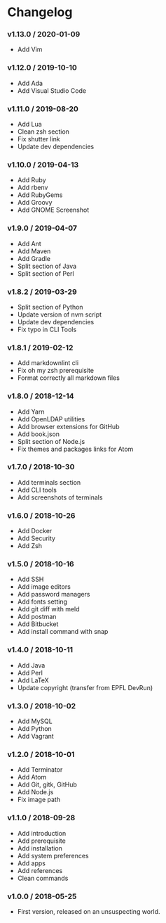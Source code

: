 Changelog
=========

### v1.13.0 / 2020-01-09

  - Add Vim

### v1.12.0 / 2019-10-10

  - Add Ada
  - Add Visual Studio Code

### v1.11.0 / 2019-08-20

  - Add Lua
  - Clean zsh section
  - Fix shutter link
  - Update dev dependencies

### v1.10.0 / 2019-04-13

  - Add Ruby
  - Add rbenv
  - Add RubyGems
  - Add Groovy
  - Add GNOME Screenshot

### v1.9.0 / 2019-04-07

  - Add Ant
  - Add Maven
  - Add Gradle
  - Split section of Java
  - Split section of Perl

### v1.8.2 / 2019-03-29

  - Split section of Python
  - Update version of nvm script
  - Update dev dependencies
  - Fix typo in CLI Tools

### v1.8.1 / 2019-02-12

  - Add markdownlint cli
  - Fix oh my zsh prerequisite
  - Format correctly all markdown files

### v1.8.0 / 2018-12-14

  - Add Yarn
  - Add OpenLDAP utilities
  - Add browser extensions for GitHub
  - Add book.json
  - Split section of Node.js
  - Fix themes and packages links for Atom

### v1.7.0 / 2018-10-30

  - Add terminals section
  - Add CLI tools
  - Add screenshots of terminals

### v1.6.0 / 2018-10-26

  - Add Docker
  - Add Security
  - Add Zsh

### v1.5.0 / 2018-10-16

  - Add SSH
  - Add image editors
  - Add password managers
  - Add fonts setting
  - Add git diff with meld
  - Add postman
  - Add Bitbucket
  - Add install command with snap

### v1.4.0 / 2018-10-11

  - Add Java
  - Add Perl
  - Add LaTeX
  - Update copyright (transfer from EPFL DevRun)

### v1.3.0 / 2018-10-02

  - Add MySQL
  - Add Python
  - Add Vagrant

### v1.2.0 / 2018-10-01

  - Add Terminator
  - Add Atom
  - Add Git, gitk, GitHub
  - Add Node.js
  - Fix image path

### v1.1.0 / 2018-09-28

  - Add introduction
  - Add prerequisite
  - Add installation
  - Add system preferences
  - Add apps
  - Add references
  - Clean commands

### v1.0.0 / 2018-05-25

  - First version, released on an unsuspecting world.
